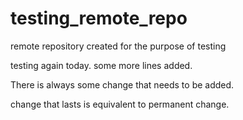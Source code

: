 # testing_remote_repo
remote repository created for the purpose of testing

testing again today.
some more lines added.


There is always some change that needs to be added.


change that lasts is equivalent to permanent change.
